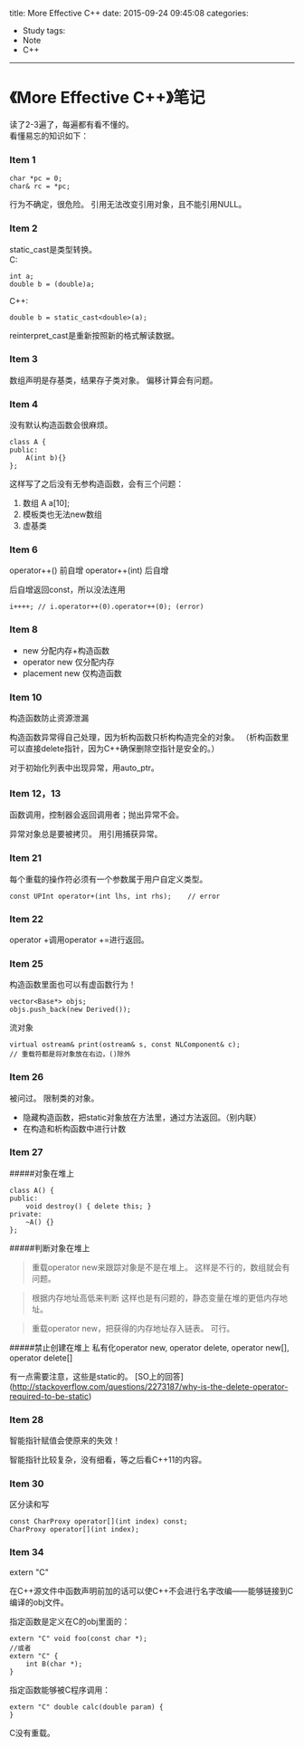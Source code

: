 title: More Effective C++
date: 2015-09-24 09:45:08
categories:
  - Study
tags:
  - Note
  - C++
---

《More Effective C++》笔记
=========================

读了2-3遍了，每遍都有看不懂的。</br>
看懂易忘的知识如下：

### Item 1
```
char *pc = 0;
char& rc = *pc;
```
行为不确定，很危险。
引用无法改变引用对象，且不能引用NULL。

### Item 2
static_cast是类型转换。</br>
C:</br>
```
int a;
double b = (double)a;
```

C++:</br>
```
double b = static_cast<double>(a);
```

reinterpret_cast是重新按照新的格式解读数据。

### Item 3
数组声明是存基类，结果存子类对象。
偏移计算会有问题。

### Item 4
没有默认构造函数会很麻烦。

```
class A {
public:
    A(int b){}
};
```
这样写了之后没有无参构造函数，会有三个问题：</br>
1. 数组 A a[10];
2. 模板类也无法new数组
3. 虚基类

### Item 6
operator++() 前自增
operator++(int) 后自增

后自增返回const，所以没法连用

```
i++++; // i.operator++(0).operator++(0); (error)
```

### Item 8
* new 分配内存+构造函数
* operator new 仅分配内存
* placement new 仅构造函数

### Item 10
构造函数防止资源泄漏

构造函数异常得自己处理，因为析构函数只析构构造完全的对象。
（析构函数里可以直接delete指针，因为C++确保删除空指针是安全的。）

对于初始化列表中出现异常，用auto_ptr。

### Item 12，13
函数调用，控制器会返回调用者；抛出异常不会。

异常对象总是要被拷贝。
用引用捕获异常。

### Item 21
每个重载的操作符必须有一个参数属于用户自定义类型。

```
const UPInt operator+(int lhs, int rhs);    // error
```

### Item 22
operator +调用operator +=进行返回。

### Item 25
构造函数里面也可以有虚函数行为！
```
vector<Base*> objs;
objs.push_back(new Derived());
```

流对象
```
virtual ostream& print(ostream& s, const NLComponent& c);
// 重载符都是将对象放在右边，()除外
```

### Item 26
被问过。
限制类的对象。

* 隐藏构造函数，把static对象放在方法里，通过方法返回。（别内联）
* 在构造和析构函数中进行计数

### Item 27
#####对象在堆上
```
class A() {
public:
    void destroy() { delete this; }
private:
    ~A() {}
};
```

#####判断对象在堆上
> 重载operator new来跟踪对象是不是在堆上。
这样是不行的，数组就会有问题。

> 根据内存地址高低来判断
这样也是有问题的，静态变量在堆的更低内存地址。

> 重载operator new，把获得的内存地址存入链表。
可行。

#####禁止创建在堆上
私有化operator new, operator delete, operator new[], operator delete[]

有一点需要注意，这些是static的。
[SO上的回答]
(http://stackoverflow.com/questions/2273187/why-is-the-delete-operator-required-to-be-static)

### Item 28
智能指针赋值会使原来的失效！

智能指针比较复杂，没有细看，等之后看C++11的内容。

### Item 30
区分读和写

```
const CharProxy operator[](int index) const;
CharProxy operator[](int index);
```

### Item 34
extern "C"

在C++源文件中函数声明前加的话可以使C++不会进行名字改编——能够链接到C编译的obj文件。


指定函数是定义在C的obj里面的：

```
extern "C" void foo(const char *);
//或者
extern "C" {
    int B(char *);
}
```

指定函数能够被C程序调用：

```
extern "C" double calc(double param) {
}
```

C没有重载。
